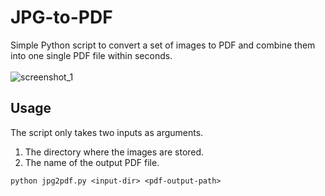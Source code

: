 # JPG-to-PDF
Simple Python script to convert a set of images to PDF and combine them into one single PDF file within seconds.
<br /><br />
![screenshot_1](https://user-images.githubusercontent.com/29803330/46648492-f338c000-cbb2-11e8-908d-05928f285720.jpg)

## Usage
The script only takes two inputs as arguments.
1. The directory where the images are stored.
2. The name of the output PDF file.

```python jpg2pdf.py <input-dir> <pdf-output-path>```